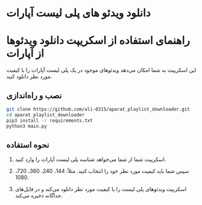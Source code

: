 # دانلود ویدئو های پلی لیست آپارات

# راهنمای استفاده از اسکریپت دانلود ویدئوها از آپارات

این اسکریپت به شما امکان می‌دهد ویدئوهای موجود در یک پلی لیست آپارات را با کیفیت مورد نظر دانلود کنید.

## نصب و راه‌اندازی

```bash
git clone https://github.com/ali-0315/aparat_playlist_downloader.git
cd aparat_playlist_downloader
pip3 install -r requirements.txt
python3 main.py
```


## نحوه استفاده

1. اسکریپت شما از شما می‌خواهد شناسه پلی لیست آپارات را وارد کنید.

2. سپس شما باید کیفیت مورد نظر خود را انتخاب کنید. مثلاً: 144، 240، 360، 720، 1080.

3. اسکریپت ویدئوهای پلی لیست را با کیفیت مورد نظر دانلود می‌کند و در فایل‌های جداگانه ذخیره می‌کند.
